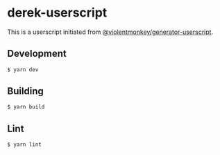 # derek-userscript

This is a userscript initiated from [@violentmonkey/generator-userscript](https://github.com/violentmonkey/generator-userscript).

## Development

``` sh
$ yarn dev
```

## Building

```sh
$ yarn build
```

## Lint

``` sh
$ yarn lint
```
